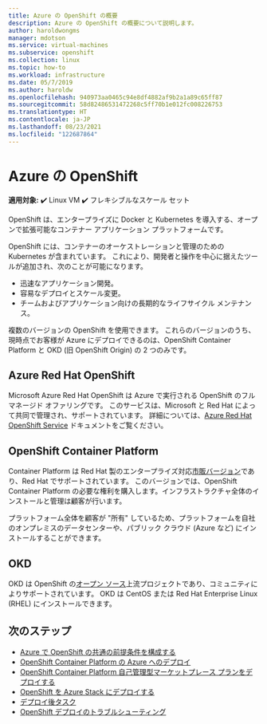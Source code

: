 ```yaml
---
title: Azure の OpenShift の概要
description: Azure の OpenShift の概要について説明します。
author: haroldwongms
manager: mdotson
ms.service: virtual-machines
ms.subservice: openshift
ms.collection: linux
ms.topic: how-to
ms.workload: infrastructure
ms.date: 05/7/2019
ms.author: haroldw
ms.openlocfilehash: 940973aa0465c94e8df4882af9b2a1a89c65ff87
ms.sourcegitcommit: 58d82486531472268c5ff70b1e012fc008226753
ms.translationtype: HT
ms.contentlocale: ja-JP
ms.lasthandoff: 08/23/2021
ms.locfileid: "122687864"
---
```

# <a name="openshift-in-azure"></a>Azure の OpenShift

**適用対象:** :heavy_check_mark: Linux VM :heavy_check_mark: フレキシブルなスケール セット 

OpenShift は、エンタープライズに Docker と Kubernetes を導入する、オープンで拡張可能なコンテナー アプリケーション プラットフォームです。  

OpenShift には、コンテナーのオーケストレーションと管理のための Kubernetes が含まれています。 これにより、開発者と操作を中心に据えたツールが追加され、次のことが可能になります。

- 迅速なアプリケーション開発。
- 容易なデプロイとスケール変更。
- チームおよびアプリケーション向けの長期的なライフサイクル メンテナンス。

複数のバージョンの OpenShift を使用できます。  これらのバージョンのうち、現時点でお客様が Azure にデプロイできるのは、OpenShift Container Platform と OKD (旧 OpenShift Origin) の 2 つのみです。

## <a name="azure-red-hat-openshift"></a>Azure Red Hat OpenShift

Microsoft Azure Red Hat OpenShift は Azure で実行される OpenShift のフル マネージド オファリングです。 このサービスは、Microsoft と Red Hat によって共同で管理され、サポートされています。 詳細については、[Azure Red Hat OpenShift Service](../../openshift/index.yml) ドキュメントをご覧ください。

## <a name="openshift-container-platform"></a>OpenShift Container Platform

Container Platform は Red Hat 製のエンタープライズ対応[市販バージョン](https://www.openshift.com)であり、Red Hat でサポートされています。 このバージョンでは、OpenShift Container Platform の必要な権利を購入します。インフラストラクチャ全体のインストールと管理は顧客が行います。

プラットフォーム全体を顧客が "所有" しているため、プラットフォームを自社のオンプレミスのデータセンターや、パブリック クラウド (Azure など) にインストールすることができます。

## <a name="okd"></a>OKD

OKD は OpenShift の[オープン ソース](https://www.okd.io/)上流プロジェクトであり、コミュニティによりサポートされています。 OKD は CentOS または Red Hat Enterprise Linux (RHEL) にインストールできます。

## <a name="next-steps"></a>次のステップ

- [Azure で OpenShift の共通の前提条件を構成する](./openshift-container-platform-3x-prerequisites.md)
- [OpenShift Container Platform の Azure へのデプロイ](./openshift-container-platform-3x.md)
- [OpenShift Container Platform 自己管理型マーケットプレース プランをデプロイする](./openshift-container-platform-3x-marketplace-self-managed.md)
- [OpenShift を Azure Stack にデプロイする](./openshift-azure-stack.md)
- [デプロイ後タスク](./openshift-container-platform-3x-post-deployment.md)
- [OpenShift デプロイのトラブルシューティング](./openshift-container-platform-3x-troubleshooting.md)
